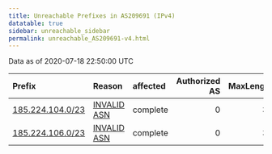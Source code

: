 ```yaml
---
title: Unreachable Prefixes in AS209691 (IPv4)
datatable: true
sidebar: unreachable_sidebar
permalink: unreachable_AS209691-v4.html
---
```


Data as of 2020-07-18 22:50:00 UTC


<div class="datatable-begin"></div>

| Prefix                                                     | Reason                                                                                                   | affected   |   Authorized AS |   MaxLength | Anchor                                         |   unreachable /24s |
|:-----------------------------------------------------------|:---------------------------------------------------------------------------------------------------------|:-----------|----------------:|------------:|:-----------------------------------------------|-------------------:|
| [185.224.104.0/23](https://stat.ripe.net/185.224.104.0/23) | [INVALID ASN](https://rpki-validator.ripe.net/announcement-preview?asn=AS209691&prefix=185.224.104.0/23) | complete   |               0 |          32 | [RIPE](unreachable_RIPE_NCC_RPKI_Root-v4.html) |                  2 |
| [185.224.106.0/23](https://stat.ripe.net/185.224.106.0/23) | [INVALID ASN](https://rpki-validator.ripe.net/announcement-preview?asn=AS209691&prefix=185.224.106.0/23) | complete   |               0 |          32 | [RIPE](unreachable_RIPE_NCC_RPKI_Root-v4.html) |                  2 |

<div class="datatable-end"></div>